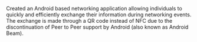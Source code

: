 Created an Android based networking application allowing individuals to quickly and efficiently exchange their information during networking events.
The exchange is made through a QR code instead of NFC due to the discontinuation of Peer to Peer support by Android (also known as Android Beam).
